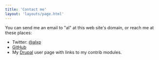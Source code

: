 ```yaml
---
title: 'Contact me'
layout: 'layouts/page.html'
---
```

You can send me an email to "al" at this web site's domain, or reach me at these places:

* Twitter: [@alxp](https://twitter.com/alxp)
* [GitHub](https://github.com/alxp)
* My [Drupal](https://drupal.org/u/alxp) user page with links to my contrib modules.